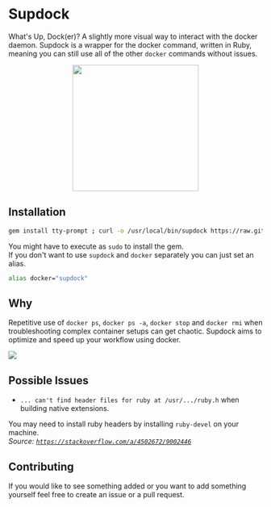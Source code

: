 # Supdock
What's Up, Dock(er)? A slightly more visual way to interact with the docker daemon. Supdock is a wrapper for the docker command, written in Ruby, meaning you can still use all of the other `docker` commands without issues.

<p align="center">
<img src="https://i.imgur.com/ATV0nP7.png" width="250">

## Installation
```bash
gem install tty-prompt ; curl -o /usr/local/bin/supdock https://raw.githubusercontent.com/segersniels/supdock/master/supdock ; chmod +x /usr/local/bin/supdock
```

You might have to execute as `sudo` to install the gem.  
If you don't want to use `supdock` and `docker` separately you can just set an alias.

```bash
alias docker="supdock"
```

## Why
Repetitive use of `docker ps`, `docker ps -a`, `docker stop` and `docker rmi` when troubleshooting  complex container setups can get chaotic. Supdock aims to optimize and speed up your workflow using docker.

![](https://i.gyazo.com/c1e63cfff8edf9e7c47397b642e1ceaf.gif)

## Possible Issues
- `... can't find header files for ruby at /usr/.../ruby.h` when building native extensions.  

You may need to install ruby headers by installing `ruby-devel` on your machine.  
*Source: [`https://stackoverflow.com/a/4502672/9002446`](https://stackoverflow.com/a/4502672/9002446)*

## Contributing
If you would like to see something added or you want to add something yourself feel free to create an issue or a pull request.
